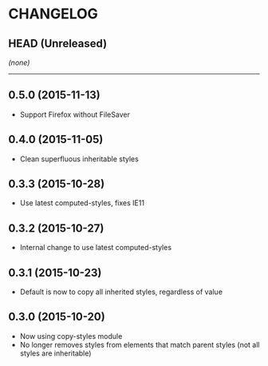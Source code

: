 CHANGELOG
=========

## HEAD (Unreleased)
_(none)_

--------------------

## 0.5.0 (2015-11-13)
* Support Firefox without FileSaver

## 0.4.0 (2015-11-05)
* Clean superfluous inheritable styles

## 0.3.3 (2015-10-28)
* Use latest computed-styles, fixes IE11

## 0.3.2 (2015-10-27)
* Internal change to use latest computed-styles

## 0.3.1 (2015-10-23)
* Default is now to copy all inherited styles, regardless of value

## 0.3.0 (2015-10-20)
* Now using copy-styles module
* No longer removes styles from elements that match parent styles (not all styles are inheritable)
